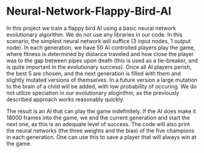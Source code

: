 # Neural-Network-Flappy-Bird-AI

In this project we train a flappy bird AI using a basic neural network evolutionary algorithm. We do not use any libraries in our code. In this scenario, the simplest neural network will suffice (3 input nodes, 1 output node). In each generation, we have 50 AI controlled players play the game, where fitness is determined by distance traveled and how close the player was to the gap between pipes upon death (this is used as a tie-breaker, and is quite important in the evolutionary success). Once all AI players perish, the best 5 are chosen, and the next generation is filled with them and slightly mutated versions of themselves. In a future version a large mutation to the brain of a child will be added, with low probability of occuring. We do not utilize speciation in our evolutionary alogirithm, as the previously described approach works reasonably quickly. 

The result is an AI that can play the game indefinitely. If the AI does make it 18000 frames into the game, we end the current generation and start the next one, as this is an adequate level of success. The code will also print the neural networks (the three weights and the bias) of the five champions in each generation. One can use this to save a player that will always win at the game. 
 
